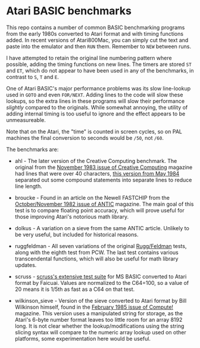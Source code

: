 # Atari BASIC benchmarks

This repo contains a number of common BASIC benchmarking programs from the early 1980s converted to Atari format and with timing functions added. In recent versions of Atari800Mac, you can simply cut the text and paste into the emulator and then `RUN` them. Remember to `NEW` between runs.

I have attempted to retain the original line numbering pattern where possible, adding the timing functions on new lines. The timers are stored `ST` and `ET`, which do not appear to have been used in any of the benchmarks, in contrast to `S`, `T` and `E`. 

One of Atari BASIC's major performance problems was its slow line-lookup used in `GOTO` and even `FOR/NEXT`. Adding lines to the code will slow these lookups, so the extra lines in these programs will slow their performance *slightly* compared to the originals. While somewhat annoying, the utility of adding internal timing is too useful to ignore and the effect appears to be unmeasureable.

Note that on the Atari, the "time" is counted in screen cycles, so on PAL machines the final conversion to seconds would be `/50`, not `/60`.

The benchmarks are:

- ahl - The later version of the Creative Computing benchmark. The original from the [November 1983 issue of Creative Computing](https://archive.org/details/creativecomputing-1983-11/page/n269) magazine had lines that were over 40 characters, [this version from May 1984](https://archive.org/details/creativecomputing-1984-03/page/n7) separated out some compound statements into separate lines to reduce line length.

- broucke - Found in an article on the Newell FASTCHIP from the [October/November 1982 issue of ANTIC](https://archive.org/details/1982-10-anticmagazine/page/n15/mode/2up) magazine. The main goal of this test is to compare floating point accuracy, which will prove useful for those improving Atari's notorious math library.

- dolkus - A variation on a sieve from the same ANTIC article. Unlikely to be very useful, but included for historical reasons.

- ruggfeldman - All seven variations of the original [Rugg/Feldman](https://en.wikipedia.org/wiki/Rugg/Feldman_benchmarks) tests, along with the eighth test from PCW. The last test contains various transcendental functions, which will also be useful for math library updates.

- scruss - [scruss's extensive test suite](https://github.com/scruss/bench64) for MS BASIC converted to Atari format by Faicuai. Values are normalized to the C64=100, so a value of 20 means it is 1/5th as fast as a C64 on that test.

- wilkinson_sieve - Version of the sieve converted to Atari format by Bill Wilkinson himself, found in the [February 1985 issue of Compute!](https://archive.org/details/1985-02-compute-magazine/page/n139/mode/2up) magazine. This version uses a manipulated string for storage, as the Atari's 6-byte number format leaves too little room for an array 8192 long. It is not clear whether the lookup/modifications using the string slicing syntax will compare to the numeric array lookup used on other platforms, some experimentation here would be useful.
